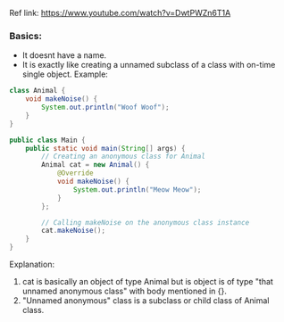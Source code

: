 Ref link: https://www.youtube.com/watch?v=DwtPWZn6T1A

### Basics:
- It doesnt have a name.
- It is exactly like creating a unnamed subclass of a class with on-time single object.
Example:
```java
class Animal {
    void makeNoise() {
        System.out.println("Woof Woof");
    }
}

public class Main {
    public static void main(String[] args) {
        // Creating an anonymous class for Animal
        Animal cat = new Animal() {
            @Override
            void makeNoise() {
                System.out.println("Meow Meow");
            }
        };

        // Calling makeNoise on the anonymous class instance
        cat.makeNoise();
    }
}
```

Explanation:
1. cat is basically an object of type Animal but is object is of type "that unnamed anonymous class" with body mentioned in {}.
2. "Unnamed anonymous" class is a subclass or child class of Animal class.
 